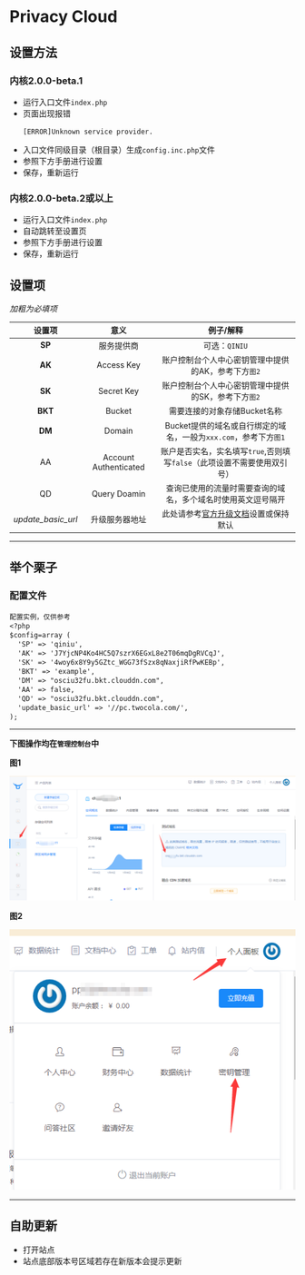 # Privacy Cloud

## 设置方法

### 内核2.0.0-beta.1
- 运行入口文件`index.php`
- 页面出现报错
  ```
  [ERROR]Unknown service provider.
  ```
- 入口文件同级目录（根目录）生成`config.inc.php`文件
- 参照下方手册进行设置
- 保存，重新运行

### 内核2.0.0-beta.2或以上
- 运行入口文件`index.php`
- 自动跳转至设置页
- 参照下方手册进行设置
- 保存，重新运行

## 设置项

*加粗为必填项*

|设置项|意义|例子/解释|
|:-:|:-:|:-:|
|**SP**|服务提供商|可选：`QINIU`|
|**AK**|Access Key|账户控制台个人中心密钥管理中提供的AK，参考下方`图2`|
|**SK**|Secret Key|账户控制台个人中心密钥管理中提供的SK，参考下方`图2`|
|**BKT**|Bucket|需要连接的对象存储Bucket名称|
|**DM**|Domain|Bucket提供的域名或自行绑定的域名，一般为`xxx.com`，参考下方`图1`|
|AA|Account Authenticated|账户是否实名，实名填写`true`,否则填写`false`（此项设置不需要使用双引号）|
|QD|Query Doamin|查询已使用的流量时需要查询的域名，多个域名时使用英文逗号隔开|
|*update_basic_url*|升级服务器地址|此处请参考[官方升级文档](./update.md)设置或保持默认|

---

## 举个栗子

### 配置文件
```
配置实例，仅供参考
<?php
$config=array (
  'SP' => 'qiniu',
  'AK' => 'J7YjcNP4Ko4HC5Q7szrX6EGxL8e2T06mqDgRVCqJ',
  'SK' => '4woy6x8Y9y5GZtc_WGG73fSzx8qNaxjiRfPwKEBp',
  'BKT' => 'example',
  'DM' => "osciu32fu.bkt.clouddn.com",
  'AA' => false,
  'QD' => "osciu32fu.bkt.clouddn.com",
  'update_basic_url' => '//pc.twocola.com/',
);
```

---

**下图操作均在`管理控制台`中**

**图1**

![图1](./imgs/qiniu_domain.png)

**图2**

![图2](./imgs/qiniu_keys.png)

---

## 自助更新

- 打开站点
- 站点底部版本号区域若存在新版本会提示更新
